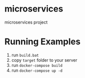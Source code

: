 # microservices
microservices project

# Running Examples
1. run `build.bat`
2. copy `target` folder to your server
3. run `docker-compose build`
4. run `docker-compose up -d`
